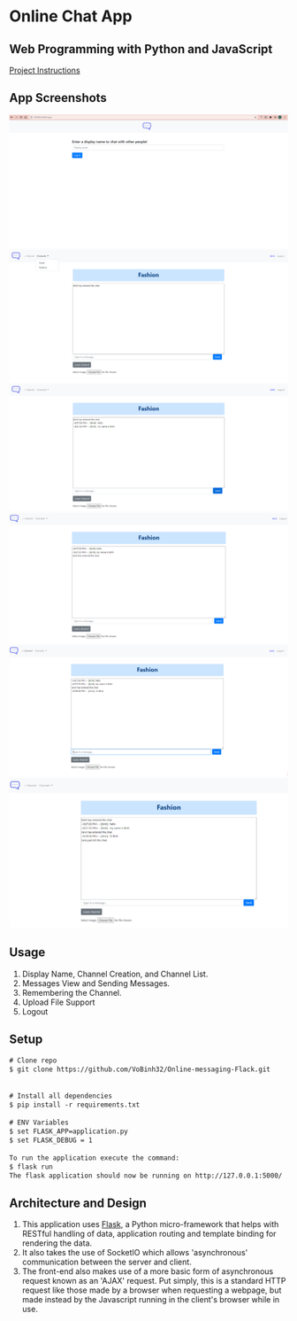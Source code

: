 # Online Chat App

## Web Programming with Python and JavaScript

[Project Instructions](https://docs.cs50.net/web/2019/x/projects/2/project2.html)

## App Screenshots

![Login Page](https://github.com/VoBinh32/Online-messaging-Flack/blob/master/static/img/Capture.PNG)
![Login Page](https://github.com/VoBinh32/Online-messaging-Flack/blob/master/static/img/Capture1.PNG)
![Login Page](https://github.com/VoBinh32/Online-messaging-Flack/blob/master/static/img/Capture2.PNG)
![Login Page](https://github.com/VoBinh32/Online-messaging-Flack/blob/master/static/img/Capture3.PNG)
![Login Page](https://github.com/VoBinh32/Online-messaging-Flack/blob/master/static/img/Capture4.PNG)
![Login Page](https://github.com/VoBinh32/Online-messaging-Flack/blob/master/static/img/Capture5.PNG)

## Usage

1. Display Name, Channel Creation, and Channel List.
2. Messages View and Sending Messages.
3. Remembering the Channel.
4. Upload File Support
5. Logout

## Setup

```
# Clone repo
$ git clone https://github.com/VoBinh32/Online-messaging-Flack.git


# Install all dependencies
$ pip install -r requirements.txt

# ENV Variables
$ set FLASK_APP=application.py
$ set FLASK_DEBUG = 1

To run the application execute the command:
$ flask run
The flask application should now be running on http://127.0.0.1:5000/
```

## Architecture and Design

1. This application uses [Flask](https://flask.palletsprojects.com/en/1.1.x/), a Python micro-framework that helps with RESTful handling of data, application routing and template binding for rendering the data.
2. It also takes the use of SocketIO which allows 'asynchronous' communication between the server and client.
3. The front-end also makes use of a more basic form of asynchronous request known as an 'AJAX' request. Put simply, this is a standard HTTP request like those made by a browser when requesting a webpage, but made instead by the Javascript running in the client's browser while in use.

